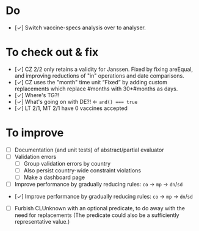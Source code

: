 # Do

* [&#10003;] Switch vaccine-specs analysis over to analyser.


# To check out & fix

* [&#10003;] CZ 2/2 only retains a validity for Janssen.
    Fixed by fixing areEqual, and improving reductions of "in" operations and date comparisons.
* [&#10003;] CZ uses the "month" time unit
    “Fixed” by adding custom replacements which replace #months with 30*#months as days.
* [&#10003;] Where's TG?!
* [&#10003;] What's going on with DE?! &larr; `and() === true`
* [&#10003;] LT 2/1, MT 2/1 have 0 vaccines accepted


# To improve

* [ ] Documentation (and unit tests) of abstract/partial evaluator
* [ ] Validation errors
  * [ ] Group validation errors by country
  * [ ] Also persist country-wide constraint violations
  * [ ] Make a dashboard page
* [ ] Improve performance by gradually reducing rules: `co` &rarr; `mp` &rarr; `dn`/`sd`
* [&#10003;] Improve performance by gradually reducing rules: `co` &rarr; `mp` &rarr; `dn`/`sd`
* [ ] Furbish CLUnknown with an optional predicate, to do away with the need for replacements
    (The predicate could also be a sufficiently representative value.)

